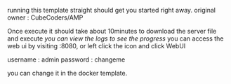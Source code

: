 running this template straight should get you started right away.
original owner : CubeCoders/AMP

Once execute it should take about 10minutes to download the server file and execute
*you can view the logs to see the progress*
you can access the web ui by visiting <ip address>:8080, or left click the icon and click WebUI

username : admin
password : changeme

you can change it in the docker template.
